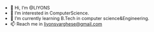 - 👋 Hi, I’m @LIYONS
- 👀 I’m interested in ComputerScience.
- 🌱 I’m currently learning B.Tech in computer science&Engineering.
- 📫 Reach me in liyonsvarghese@gmail.com
